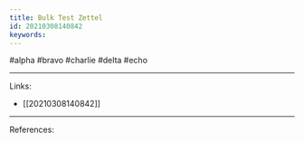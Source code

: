 ```yaml
---
title: Bulk Test Zettel
id: 20210308140842
keywords:
---
```

#alpha #bravo #charlie #delta #echo

---
Links:

- [[20210308140842]]

---
References:
